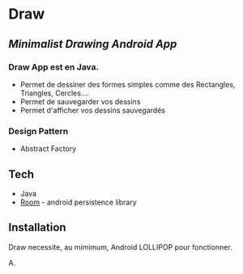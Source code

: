 # Draw
## _Minimalist Drawing Android App_

### Draw App est en Java.

- Permet de dessiner des formes simples comme des Rectangles, Triangles, Cercles....
- Permet de sauvegarder vos dessins
- Permet d'afficher vos dessins sauvegardés

### Design Pattern

- Abstract Factory

## Tech

- Java
- [Room](https://developer.android.com/training/data-storage/room) - android persistence library

## Installation

Draw necessite, au mimimum, Android LOLLIPOP pour fonctionner.

A.
